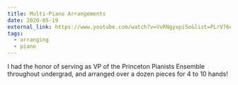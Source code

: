```yaml
---
title: Multi-Piano Arrangements
date: 2020-05-19
external_link: https://www.youtube.com/watch?v=VvRNgyxpi5o&list=PLrV76eiXOtDZWZGaaicYCJWrseJZ8eq9P
tags:
  - arranging
  - piano
---
```


I had the honor of serving as VP of the Princeton Pianists Ensemble throughout undergrad, and arranged over a dozen pieces for 4 to 10 hands!

<!--more-->
